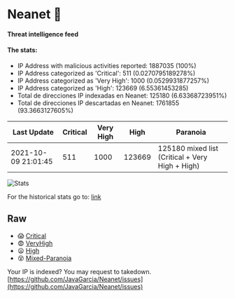 # Neanet :hocho:
#### Threat intelligence feed
#### The stats:

- IP Address with malicious activities reported: 1887035 (100%)
- IP Address categorized as 'Critical':  511 (0.0270795189278%)
- IP Address categorized as 'Very High':  1000 (0.0529931877257%)
- IP Address categorized as 'High':  123669 (6.55361453285)
- Total de direcciones IP indexadas en Neanet:  125180 (6.63368723951%)
- Total de direcciones IP descartadas en Neanet:  1761855 (93.3663127605%)

| Last Update | Critical | Very High | High | Paranoia |
| --- | --- | --- | --- | --- |
| 2021-10-09 21:01:45 | 511 | 1000 | 123669 | 125180 mixed list (Critical + Very High + High)|

![Stats](https://docs.google.com/spreadsheets/d/e/2PACX-1vSnaNMIXVabIpDJjufMlzH7poXnshF3mgd8Is1g9ytUEzVsP5my4Trn8f-xkoLLQ38xpL3HtmUexLo6/pubchart?oid=501124687&format=image)

For the historical stats go to: [link](/stats.csv)
## Raw
- :scream: [Critical](https://raw.githubusercontent.com/JavaGarcia/Neanet/master/blacklists/neanet_critical.txt)
- :fearful: [VeryHigh](https://raw.githubusercontent.com/JavaGarcia/Neanet/master/blacklists/neanet_veryHigh.txtt)
- :frowning: [High](https://raw.githubusercontent.com/JavaGarcia/Neanet/master/blacklists/neanet_high.txt)
- :dizzy_face: [Mixed-Paranoia](https://raw.githubusercontent.com/JavaGarcia/Neanet/master/blacklists/neanet_all.txt)


Your IP is indexed? You may request to takedown. [https://github.com/JavaGarcia/Neanet/issues](https://github.com/JavaGarcia/Neanet/issues)



































































































































































































































































































































































































































































































































































































































































































































































































































































































































































































































































































































































































































































































































































































































































































































































































































































































































































































































































































































































































































































































































































































































































































































































































































































































































































































































































































































































































































































































































































































































































































































































































































































































































































































































































































































































































































































































































































































































































































































































































































































































































































































































































































































































































































































































































































































































































































































































































































































































































































































































































































































































































































































































































































































































































































































































































































































































































































































































































































































































































































































































































































































































































































































































































































































































































































































































































































































































































































































































































































































































































































































































































































































































































































































































































































































































































































































































































































































































































































































































































































































































































































































































































































































































































































































































































































































































































































































































































































































































































































































































































































































































































































































































































































































































































































































































